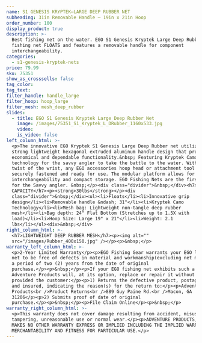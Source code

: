 ```yaml
---
name: S1 GENESIS KRYPTEK—LARGE DEEP RUBBER NET
subheading: 31in Removable Handle — 19in x 21in Hoop
order_number: 100
display_product: true
description: >-
  Best fishing net on the water. EGO S1 Genesis Kryptek Large Deep Rubber
  fishing net FLOATS and features a removable handle for component
  interchangeability.
categories:
  - s1-genesis-kryptek-nets
price: 79.99
sku: 75351
show_as_crosssells: false
tag_color:
tag_text:
filter_handle: handle_large
filter_hoop: hoop_large
filter_mesh: mesh_deep_rubber
slides:
  - title: EGO S1 Genesis Kryptek Large Deep Rubber Net
    image: /images/75351_S1_Kryptek_L_DRubber_1160x533.jpg
    video:
    is_video: false
left_column_html: >-
  <p>The innovative EGO Kryptek S1 Genesis Large Deep Rubber net utilizes a
  strong lightweight hexagonal extruded aluminum handle design that provides
  economical and dependable functionality.&nbsp; Featuring Kryptek Camo
  technology for the savvy angler to take the battle to the water. With a simple
  twist of the wrist, any EGO accessories hoop head or attachment tool can be
  securely fastened and ready for use. The modular platform allows for component
  interchangeability and compact storage. EGO Fishing Nets are the first choice
  for the Savvy angler. &nbsp;</p><div class="divider">&nbsp;</div><h7>MAX LOAD
  CAPACITY</h7><p><strong>30lbs</strong></p><div
  class="divider">&nbsp;</div><ul><li>Floats</li><li>Innovative grip
  design</li><li>Removable handle &ndash; 31"</li><li>Kryptek Camo
  Technology</li><li>Mesh bag: Lightweight non-tangle deep rubber
  mesh</li><li>Bag depth: 24" Flat Bottom (Stretches up to 1.5X with
  load)</li><li>Hoop Size: Large 19" x 21"</li><li>Weight: 2.1
  lbs</li></ul><div>&nbsp;</div>
right_column_html: >-
  <h7>LIGHTWEIGHT DEEP RUBBER MESH</h7><p><img alt=""
  src="/images/Rubber_400x150.jpg" /></p><p>&nbsp;</p>
warranty_left_column_html: >-
  <p>2-Year Limited Warranty</p><p>EGO Fishing Gear warrants your EGO landing
  net to be free of defects in material and workmanship(excluding net mesh) for
  a period of two (2) years from the date of original
  purchase.</p><p>&nbsp;</p><p>If your EGO fishing net exhibits such a defect,
  Adventure Products will, at its option, replace or repair it without charge,
  provided the customer:</p><p>1) Returns the defective product, postage paid
  and insured, indicating the reason(s) for the return to:</p><p>Adventure
  Products<br />Product Returns<br />889 Guy Paine Rd.<br />Macon, GA
  31206</p><p>2) Submits proof of date of original
  purchase.</p><p>&nbsp;</p><p>File Claim Online</p><p>&nbsp;</p>
warranty_right_column_html: >-
  <p>This warranty does not cover damage resulting from accident, misuse, abuse,
  tampering, unreasonable use or normal wear.</p><p>ADVENTURE PRODUCTS, INC.
  MAKES NO OTHER WARRANTY EXPRESS OR IMPLIED INCLUDING THE IMPLIED WARRANTIES OF
  MERCHANTABILITY AND FITNESS FOR PARTICULAR USE.</p>
---
```

